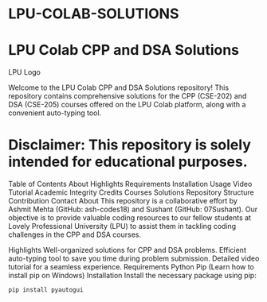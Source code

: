 # LPU-COLAB-SOLUTIONS
# LPU Colab CPP and DSA Solutions
LPU Logo

Welcome to the LPU Colab CPP and DSA Solutions repository! This repository contains comprehensive solutions for the CPP (CSE-202) and DSA (CSE-205) courses offered on the LPU Colab platform, along with a convenient auto-typing tool.

# Disclaimer: This repository is solely intended for educational purposes.

Table of Contents
About
Highlights
Requirements
Installation
Usage
Video Tutorial
Academic Integrity
Credits
Courses Solutions
Repository Structure
Contribution
Contact
About
This repository is a collaborative effort by Ashmit Mehta (GitHub: ash-codes18) and Sushant (GitHub: 07Sushant). Our objective is to provide valuable coding resources to our fellow students at Lovely Professional University (LPU) to assist them in tackling coding challenges in the CPP and DSA courses.

Highlights
Well-organized solutions for CPP and DSA problems.
Efficient auto-typing tool to save you time during problem submission.
Detailed video tutorial for a seamless experience.
Requirements
Python
Pip (Learn how to install pip on Windows)
Installation
Install the necessary package using pip:

```cpp
pip install pyautogui

